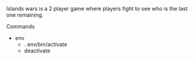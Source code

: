 Islands wars is a 2 player game where players fight to see who is the last one remaining.

Commands
- env
    - . env/bin/activate
    - deactivate
